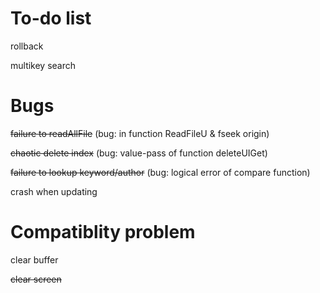 # To-do list

rollback

multikey search

# Bugs

<del>failure to readAllFile</del> (bug: in function ReadFileU & fseek origin)

<del>chaotic delete index</del> (bug: value-pass of function deleteUIGet)

<del>failure to lookup keyword/author</del> (bug: logical error of compare function)

crash when updating

# Compatiblity problem

clear buffer

<del>clear screen</del>
